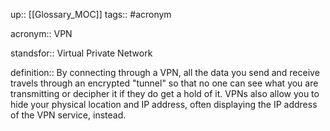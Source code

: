 up:: [[Glossary_MOC]]
tags:: #acronym

acronym:: VPN

standsfor:: Virtual Private Network

definition:: By connecting through a VPN, all the data you send and receive travels through an encrypted "tunnel" so that no one can see what you are transmitting or decipher it if they do get a hold of it. VPNs also allow you to hide your physical location and IP address, often displaying the IP address of the VPN service, instead.

